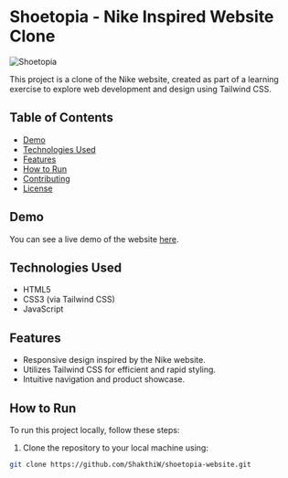 # Shoetopia - Nike Inspired Website Clone

![Shoetopia]()

This project is a clone of the Nike website, created as part of a learning exercise to explore web development and design using Tailwind CSS.

## Table of Contents

- [Demo](#demo)
- [Technologies Used](#technologies-used)
- [Features](#features)
- [How to Run](#how-to-run)
- [Contributing](#contributing)
- [License](#license)

## Demo

You can see a live demo of the website [here](link-to-your-live-demo).

## Technologies Used

- HTML5
- CSS3 (via Tailwind CSS)
- JavaScript

## Features

- Responsive design inspired by the Nike website.
- Utilizes Tailwind CSS for efficient and rapid styling.
- Intuitive navigation and product showcase.

## How to Run

To run this project locally, follow these steps:

1. Clone the repository to your local machine using:

```bash
git clone https://github.com/ShakthiW/shoetopia-website.git
